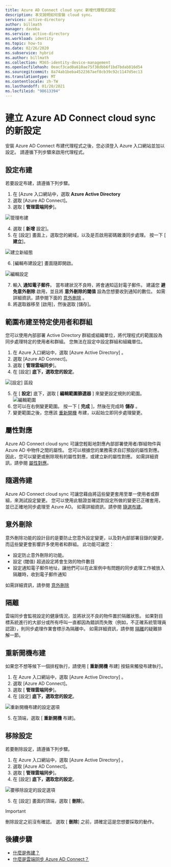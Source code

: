 ```yaml
---
title: Azure AD Connect cloud sync 新增代理程式設定
description: 本文說明如何安裝 cloud sync。
services: active-directory
author: billmath
manager: daveba
ms.service: active-directory
ms.workload: identity
ms.topic: how-to
ms.date: 02/26/2020
ms.subservice: hybrid
ms.author: billmath
ms.collection: M365-identity-device-management
ms.openlocfilehash: 0eacf3cad0a610ae75f38dbb6f1bd7bdab816d54
ms.sourcegitcommit: 8a74ab1beba4522367aef8cb39c92c1147d5ec13
ms.translationtype: MT
ms.contentlocale: zh-TW
ms.lasthandoff: 01/20/2021
ms.locfileid: "98613394"
---
```

# <a name="create-a-new-configuration-for-azure-ad-connect-cloud-sync"></a>建立 Azure AD Connect cloud sync 的新設定

安裝 Azure AD Connect 布建代理程式之後，您必須登入 Azure 入口網站並加以設定。 請遵循下列步驟來啟用代理程式。

## <a name="configure-provisioning"></a>設定布建
若要設定布建，請遵循下列步驟。

 1. 在 [Azure 入口網站中，選取 **Azure Active Directory**
 2. 選取 [Azure AD Connect]。
 3. 選取 [ **管理雲端同步**]。

 ![管理布建](media/how-to-install/install-6.png)
 
 4. 選取 [ **新增** 設定]。
 5. 在 [設定] 畫面上，選取您的網域，以及是否啟用密碼雜湊同步處理。 按一下 [ **建立**]。  
 
 ![建立新組態](media/how-to-configure/configure-1.png)


 6.  [編輯布建設定] 畫面隨即開啟。

   ![編輯設定](media/how-to-configure/con-1.png)

 7. 輸入 **通知電子郵件**。 當布建狀況不良時，將會通知這封電子郵件。  建議您 **避免意外刪除** 啟用，並且將 **意外刪除的閾值** 設為您想要收到通知的數位。  如需詳細資訊，請參閱下面的 [意外刪除](#accidental-deletions) 。
 8. 將選取器移至 [啟用]，然後選取 [儲存]。

## <a name="scope-provisioning-to-specific-users-and-groups"></a>範圍布建至特定使用者和群組
您可以使用內部部署 Active Directory 群組或組織單位，將代理程式的範圍設為同步處理特定的使用者和群組。 您無法在設定中設定群組和組織單位。 

 1.  在 Azure 入口網站中，選取 [Azure Active Directory]  。
 2. 選取 [Azure AD Connect]。
 3. 選取 [ **管理雲端同步**]。
 4. 在 [設定] **底下，選取您的設定**。

 ![[設定] 區段](media/how-to-configure/scope-1.png)
 
 5. 在 [ **設定**] 底下，選取 [ **編輯範圍篩選器** ] 來變更設定規則的範圍。
 ![編輯範圍](media/how-to-configure/scope-3.png)
 7. 您可以在右側變更範圍。  按一下 [ **完成**  ]，然後在完成時 **儲存** 。
 8. 變更範圍之後，您應該 [重新開機](#restart-provisioning) 布建，以起始立即同步處理變更。

## <a name="attribute-mapping"></a>屬性對應
Azure AD Connect cloud sync 可讓您輕鬆地對應內部部署使用者/群組物件與 Azure AD 中物件之間的屬性。  您可以根據您的業務需求自訂預設的屬性對應。 因此，您可以變更或刪除現有的屬性對應，或建立新的屬性對應。  如需詳細資訊，請參閱 [屬性對應](how-to-attribute-mapping.md)。

## <a name="on-demand-provisioning"></a>隨選佈建
Azure AD Connect cloud sync 可讓您藉由將這些變更套用至單一使用者或群組，來測試設定變更。  您可以使用此驗證並確認對設定所做的變更已正確套用，並已正確地同步處理至 Azure AD。  如需詳細資訊，請參閱 [隨選布建](how-to-on-demand-provision.md)。

## <a name="accidental-deletions"></a>意外刪除
意外刪除功能的設計目的是要防止您意外設定變更，以及對內部部署目錄的變更，而這些變更會影響許多使用者和群組。  此功能可讓您：

- 設定防止意外刪除的功能。 
- 設定 (閾值) 超過設定將會生效的物件數目 
- 設定通知電子郵件地址，讓他們可以在此案例中有問題的同步處理工作被放入隔離時，收到電子郵件通知 

如需詳細資訊，請參閱 [意外刪除](how-to-accidental-deletes.md)

## <a name="quarantines"></a>隔離
雲端同步會監視設定的健康情況，並將狀況不良的物件置於隔離狀態。 如果對目標系統進行的大部分或所有呼叫一直都因為錯誤而失敗（例如，不正確系統管理員認證），則同步處理作業會標示為隔離中。  如需詳細資訊，請參閱 [隔離](how-to-troubleshoot.md#provisioning-quarantined-problems)的疑難排解一節。

## <a name="restart-provisioning"></a>重新開機布建 
如果您不想等候下一個排程執行，請使用 [ **重新開機** 布建] 按鈕來觸發布建執行。 
 1.  在 Azure 入口網站中，選取 [Azure Active Directory]  。
 2. 選取 [Azure AD Connect]。
 3.  選取 [ **管理雲端同步**]。
 4. 在 [設定] **底下，選取您的設定**。

   ![重新開機布建的設定選項](media/how-to-configure/scope-1.png)

 5. 在頂端，選取 [ **重新開機** 布建]。

## <a name="remove-a-configuration"></a>移除設定
若要刪除設定，請遵循下列步驟。

 1.  在 Azure 入口網站中，選取 [Azure Active Directory]  。
 2. 選取 [Azure AD Connect]。
 3. 選取 [ **管理雲端同步**]。
 4. 在 [設定] **底下，選取您的設定**。
   
   ![要移除設定的設定選項](media/how-to-configure/scope-1.png)

 5. 在 [設定] 畫面的頂端，選取 [ **刪除**]。

>[!IMPORTANT]
>刪除設定之前沒有確認。 選取 [ **刪除**] 之前，請確定這是您想要採取的動作。


## <a name="next-steps"></a>後續步驟 

- [什麼是佈建？](what-is-provisioning.md)
- [什麼是雲端同步 Azure AD Connect？](what-is-cloud-sync.md)
